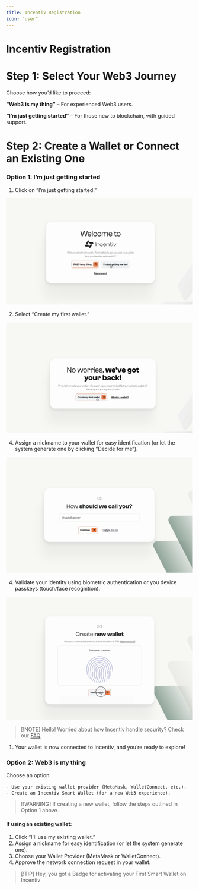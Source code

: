 ```yaml
---
title: Incentiv Registration
icon: “user“
---
```


# Incentiv Registration

# Step 1: Select Your Web3 Journey

Choose how you’d like to proceed:

**“Web3 is my thing”** – For experienced Web3 users.

**“I’m just getting started”** – For those new to blockchain, with guided support.

# Step 2: Create a Wallet or Connect an Existing One

### Option 1: I’m just getting started

1. Click on “I’m just getting started.”

![Incentiv Registration](/docs/images/IncentivRegistration1.png)

2. Select “Create my first wallet.”

![Incentiv Registration](/docs/images/IncentivRegistration2.png)

4. Assign a nickname to your wallet for easy identification (or let the system generate one by clicking “Decide for me“).

![Incentiv Registration](/docs/images/IncentivRegistration3.png)

4. Validate your identity using biometric authentication or you device passkeys (touch/face recognition).

![Incentiv Registration](/docs/images/IncentivRegistration4.png)

> \[!NOTE]
> Hello! Worried about how Incentiv handle security? Check our [FAQ](https://slite.com/api/public/notes/FqQxtynJIOMSgG/redirect)

1. Your wallet is now connected to Incentiv, and you’re ready to explore!

### Option 2: Web3 is my thing

Choose an option:

```
- Use your existing wallet provider (MetaMask, WalletConnect, etc.).
- Create an Incentiv Smart Wallet (for a new Web3 experience).
```

> \[!WARNING]
> If creating a new wallet, follow the steps outlined in Option 1 above.

#### If using an existing wallet:

1. Click “I'll use my existing wallet.”
2. Assign a nickname for easy identification (or let the system generate one).
3. Choose your Wallet Provider (MetaMask or WalletConnect).
4. Approve the network connection request in your wallet.

> \[!TIP]
> Hey, you got a Badge for activating your First Smart Wallet on Incentiv

          